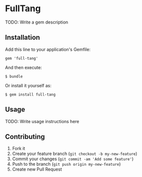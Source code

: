 # FullTang

TODO: Write a gem description

## Installation

Add this line to your application's Gemfile:

    gem 'full-tang'

And then execute:

    $ bundle

Or install it yourself as:

    $ gem install full-tang

## Usage

TODO: Write usage instructions here

## Contributing

1. Fork it
2. Create your feature branch (`git checkout -b my-new-feature`)
3. Commit your changes (`git commit -am 'Add some feature'`)
4. Push to the branch (`git push origin my-new-feature`)
5. Create new Pull Request
